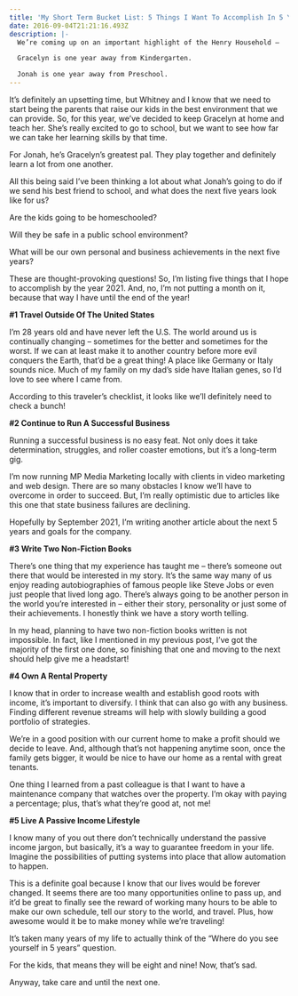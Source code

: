 ```yaml
---
title: 'My Short Term Bucket List: 5 Things I Want To Accomplish In 5 Years'
date: 2016-09-04T21:21:16.493Z
description: |-
  We’re coming up on an important highlight of the Henry Household —

  Gracelyn is one year away from Kindergarten.

  Jonah is one year away from Preschool.
---
```

It’s definitely an upsetting time, but Whitney and I know that we need to start being the parents that raise our kids in the best environment that we can provide. So, for this year, we’ve decided to keep Gracelyn at home and teach her. She’s really excited to go to school, but we want to see how far we can take her learning skills by that time.

For Jonah, he’s Gracelyn’s greatest pal. They play together and definitely learn a lot from one another.

All this being said I’ve been thinking a lot about what Jonah’s going to do if we send his best friend to school, and what does the next five years look like for us?

Are the kids going to be homeschooled?

Will they be safe in a public school environment?

What will be our own personal and business achievements in the next five years?

These are thought-provoking questions! So, I’m listing five things that I hope to accomplish by the year 2021. And, no, I’m not putting a month on it, because that way I have until the end of the year!

**\#1 Travel Outside Of The United States**

I’m 28 years old and have never left the U.S. The world around us is continually changing – sometimes for the better and sometimes for the worst. If we can at least make it to another country before more evil conquers the Earth, that’d be a great thing! A place like Germany or Italy sounds nice. Much of my family on my dad’s side have Italian genes, so I’d love to see where I came from.

According to this traveler’s checklist, it looks like we’ll definitely need to check a bunch!

**\#2 Continue to Run A Successful Business**

Running a successful business is no easy feat. Not only does it take determination, struggles, and roller coaster emotions, but it’s a long-term gig.

I’m now running MP Media Marketing locally with clients in video marketing and web design. There are so many obstacles I know we’ll have to overcome in order to succeed. But, I’m really optimistic due to articles like this one that state business failures are declining.

Hopefully by September 2021, I’m writing another article about the next 5 years and goals for the company.

**\#3 Write Two Non-Fiction Books**

There’s one thing that my experience has taught me – there’s someone out there that would be interested in my story. It’s the same way many of us enjoy reading autobiographies of famous people like Steve Jobs or even just people that lived long ago. There’s always going to be another person in the world you’re interested in – either their story, personality or just some of their achievements. I honestly think we have a story worth telling.

In my head, planning to have two non-fiction books written is not impossible. In fact, like I mentioned in my previous post, I’ve got the majority of the first one done, so finishing that one and moving to the next should help give me a headstart!

**\#4 Own A Rental Property**

I know that in order to increase wealth and establish good roots with income, it’s important to diversify. I think that can also go with any business. Finding different revenue streams will help with slowly building a good portfolio of strategies.

We’re in a good position with our current home to make a profit should we decide to leave. And, although that’s not happening anytime soon, once the family gets bigger, it would be nice to have our home as a rental with great tenants.

One thing I learned from a past colleague is that I want to have a maintenance company that watches over the property. I’m okay with paying a percentage; plus, that’s what they’re good at, not me!

**\#5 Live A Passive Income Lifestyle**

I know many of you out there don’t technically understand the passive income jargon, but basically, it’s a way to guarantee freedom in your life. Imagine the possibilities of putting systems into place that allow automation to happen.

This is a definite goal because I know that our lives would be forever changed. It seems there are too many opportunities online to pass up, and it’d be great to finally see the reward of working many hours to be able to make our own schedule, tell our story to the world, and travel. Plus, how awesome would it be to make money while we’re traveling!

It’s taken many years of my life to actually think of the “Where do you see yourself in 5 years” question.

For the kids, that means they will be eight and nine! Now, that’s sad.

Anyway, take care and until the next one.
